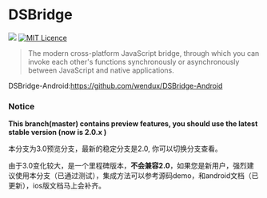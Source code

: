 # DSBridge

[![](https://img.shields.io/cocoapods/v/dsBridge.svg?style=flat)](https://jitpack.io/#wendux/DSBridge-Android)   [![MIT Licence](https://img.shields.io/packagist/l/doctrine/orm.svg)](https://opensource.org/licenses/mit-license.php)

> The modern cross-platform JavaScript bridge, through which you can invoke each other's functions synchronously or asynchronously between JavaScript and native applications.

DSBridge-Android:https://github.com/wendux/DSBridge-Android

### Notice

**This  branch(master)  contains preview features,  you should use the latest stable version (now is 2.0.x )**

本分支为3.0预览分支，最新的稳定分支是2.0,  你可以切换分支查看。

由于3.0变化较大，是一个里程碑版本，**不会兼容2.0**，如果您是新用户，强烈建议使用本分支（已通过测试），集成方法可以参考源码demo，和android文档（已更新），ios版文档马上会补齐。 


